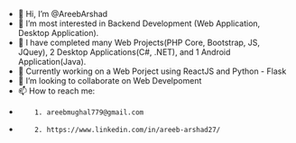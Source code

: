 - 👋 Hi, I’m @AreebArshad
- 👀 I’m most interested in Backend Development (Web Application, Desktop Application).
- 🦾 I have completed many Web Projects(PHP Core, Bootstrap, JS, JQuey), 2 Desktop Applications(C#, .NET), and 1 Android Application(Java).
- 🌱 Currently working on a Web Porject using ReactJS and Python - Flask
- 💞️ I’m looking to collaborate on Web Develpoment
- 📫 How to reach me: 
-         1. areebmughal779@gmail.com
-         2. https://www.linkedin.com/in/areeb-arshad27/

<!---
AreebMughal/AreebMughal is a ✨ special ✨ repository because its `README.md` (this file) appears on your GitHub profile.
You can click the Preview link to take a look at your changes.
--->
